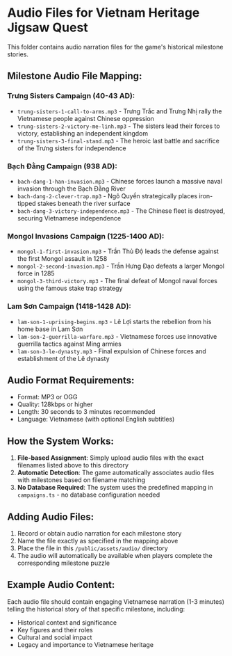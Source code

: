 # Audio Files for Vietnam Heritage Jigsaw Quest

This folder contains audio narration files for the game's historical milestone stories.

## Milestone Audio File Mapping:

### Trưng Sisters Campaign (40-43 AD):

- `trung-sisters-1-call-to-arms.mp3` - Trưng Trắc and Trưng Nhị rally the Vietnamese people against Chinese oppression
- `trung-sisters-2-victory-me-linh.mp3` - The sisters lead their forces to victory, establishing an independent kingdom
- `trung-sisters-3-final-stand.mp3` - The heroic last battle and sacrifice of the Trưng sisters for independence

### Bạch Đằng Campaign (938 AD):

- `bach-dang-1-han-invasion.mp3` - Chinese forces launch a massive naval invasion through the Bạch Đằng River
- `bach-dang-2-clever-trap.mp3` - Ngô Quyền strategically places iron-tipped stakes beneath the river surface
- `bach-dang-3-victory-independence.mp3` - The Chinese fleet is destroyed, securing Vietnamese independence

### Mongol Invasions Campaign (1225-1400 AD):

- `mongol-1-first-invasion.mp3` - Trần Thủ Độ leads the defense against the first Mongol assault in 1258
- `mongol-2-second-invasion.mp3` - Trần Hưng Đạo defeats a larger Mongol force in 1285
- `mongol-3-third-victory.mp3` - The final defeat of Mongol naval forces using the famous stake trap strategy

### Lam Sơn Campaign (1418-1428 AD):

- `lam-son-1-uprising-begins.mp3` - Lê Lợi starts the rebellion from his home base in Lam Sơn
- `lam-son-2-guerrilla-warfare.mp3` - Vietnamese forces use innovative guerrilla tactics against Ming armies
- `lam-son-3-le-dynasty.mp3` - Final expulsion of Chinese forces and establishment of the Lê dynasty

## Audio Format Requirements:

- Format: MP3 or OGG
- Quality: 128kbps or higher
- Length: 30 seconds to 3 minutes recommended
- Language: Vietnamese (with optional English subtitles)

## How the System Works:

1. **File-based Assignment**: Simply upload audio files with the exact filenames listed above to this directory
2. **Automatic Detection**: The game automatically associates audio files with milestones based on filename matching
3. **No Database Required**: The system uses the predefined mapping in `campaigns.ts` - no database configuration needed

## Adding Audio Files:

1. Record or obtain audio narration for each milestone story
2. Name the file exactly as specified in the mapping above
3. Place the file in this `/public/assets/audio/` directory
4. The audio will automatically be available when players complete the corresponding milestone puzzle

## Example Audio Content:

Each audio file should contain engaging Vietnamese narration (1-3 minutes) telling the historical story of that specific milestone, including:

- Historical context and significance
- Key figures and their roles
- Cultural and social impact
- Legacy and importance to Vietnamese heritage

